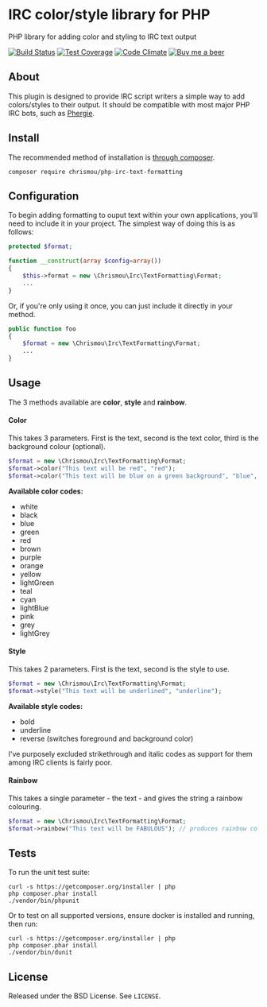 # IRC color/style library for PHP

PHP library for adding color and styling to IRC text output

[![Build Status](https://travis-ci.org/chrismou/php-irc-text-formatting.svg?branch=master)](https://travis-ci.org/chrismou/php-irc-text-formatting)
[![Test Coverage](https://codeclimate.com/github/chrismou/php-irc-text-formatting/badges/coverage.svg)](https://codeclimate.com/github/chrismou/php-irc-text-formatting/coverage)
[![Code Climate](https://codeclimate.com/github/chrismou/php-irc-text-formatting/badges/gpa.svg)](https://codeclimate.com/github/chrismou/php-irc-text-formatting)
[![Buy me a beer](https://img.shields.io/badge/donate-PayPal-019CDE.svg)](https://www.paypal.me/chrismou)

## About

This plugin is designed to provide IRC script writers a simple way to add colors/styles to their output. It should be compatible with most major PHP IRC bots, such as 
[Phergie](https://github.com/phergie/phergie-irc-bot-react).

## Install

The recommended method of installation is [through composer](http://getcomposer.org).

```
composer require chrismou/php-irc-text-formatting
```

## Configuration

To begin adding formatting to ouput text within your own applications, you'll need to include it in your project.  The simplest way of doing this is as follows:

```php
protected $format;

function __construct(array $config=array())
{
    $this->format = new \Chrismou\Irc\TextFormatting\Format;
    ...
}
```

Or, if you're only using it once, you can just include it directly in your method.

```php
public function foo
{
    $format = new \Chrismou\Irc\TextFormatting\Format;
    ...
}
```

## Usage

The 3 methods available are **color**, **style** and **rainbow**.

#### Color
This takes 3 parameters.  First is the text, second is the text color, third is the background colour (optional).

```php
$format = new \Chrismou\Irc\TextFormatting\Format;
$format->color("This text will be red", "red");
$format->color("This text will be blue on a green background", "blue", "green");
```

**Available color codes:**
* white
* black
* blue
* green
* red
* brown
* purple
* orange
* yellow
* lightGreen
* teal
* cyan
* lightBlue
* pink
* grey
* lightGrey


#### Style
This takes 2 parameters.  First is the text, second is the style to use.

```php
$format = new \Chrismou\Irc\TextFormatting\Format;
$format->style("This text will be underlined", "underline");
```

**Available style codes:**
* bold
* underline
* reverse (switches foreground and background color)

I've purposely excluded strikethrough and italic codes as support for them among IRC clients is fairly poor.

#### Rainbow
This takes a single parameter - the text - and gives the string a rainbow colouring.
```php
$format = new \Chrismou\Irc\TextFormatting\Format;
$format->rainbow("This text will be FABULOUS"); // produces rainbow coloured text
```

## Tests

To run the unit test suite:

```
curl -s https://getcomposer.org/installer | php
php composer.phar install
./vendor/bin/phpunit
```

Or to test on all supported versions, ensure docker is installed and running, then run:

```
curl -s https://getcomposer.org/installer | php
php composer.phar install
./vendor/bin/dunit
```

## License

Released under the BSD License. See `LICENSE`.
